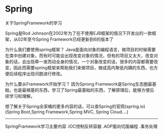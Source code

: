 # Spring
关于SpringFramework的学习

Spring是Rod Johnson在2002年为了在不使用EJB框架的情况下开发出的一款框架，从02年至今Spring Framework已经更新到6的版本了


为什么我们要使用spring框架？
Java是面向对象的编程语言，做项目的时候需要在类中创建对象，而有时可能会出现改变对象的情况，但有的项目又太大，改变对象的话，会出现牵一发而动全身的情况，一个对象改变的话，很多的内容都需要改变，因此而需要spring框架来帮助我们来做项目，做成高内聚低内耦的东西，也方便后续程序出现问题进行修改。

为什么要从Framework开始学习？
因为Sprong Framework是Spring生态圈最基础，也是最根基的东西，学习了Spring最基础的东西，了解原理后，能够方便后续学习和理解。

想了解关于Spring全家桶的更多内容的话，可以查Spring的官网(spring.io)
(Spring Boot,Spring Framework,Spring MVC, Spring Cloud....)
*****************************************************************************************************************************************************
SpringFramework学习主要内容
.IOC控制反转容器
.AOP面向切面编程
    .事务处理


